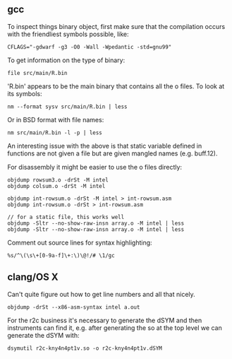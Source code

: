 ## gcc

To inspect things binary object, first make sure that the compilation occurs
with the friendliest symbols possible, like:

    CFLAGS="-gdwarf -g3 -O0 -Wall -Wpedantic -std=gnu99" 

To get information on the type of binary:

    file src/main/R.bin 

'R.bin' appears to be the main binary that contains all the o files.  To look at
its symbols:

    nm --format sysv src/main/R.bin | less

Or in BSD format with file names:

    nm src/main/R.bin -l -p | less

An interesting issue with the above is that static variable defined in functions
are not given a file but are given mangled names (e.g. buff.12).

For disassembly it might be easier to use the o files directly:

    objdump rowsum3.o -drSt -M intel
    objdump colsum.o -drSt -M intel

    objdump int-rowsum.o -drSt -M intel > int-rowsum.asm
    objdump int-rowsum.o -drSt > int-rowsum.asm

    // for a static file, this works well
    objdump -Sltr --no-show-raw-insn array.o -M intel | less
    objdump -Sltr --no-show-raw-insn array.o -M intel | less

Comment out source lines for syntax highlighting:

    %s/^\(\s\+[0-9a-f]\+:\)\@!/# \1/gc


## clang/OS X

Can't quite figure out how to get line numbers and all that nicely.

    objdump -drSt --x86-asm-syntax intel a.out

For the r2c business it's necessary to generate the dSYM and then instruments
can find it, e.g. after generating the so at the top level we can generate the
dSYM with:

    dsymutil r2c-kny4n4pt1v.so -o r2c-kny4n4pt1v.dSYM

